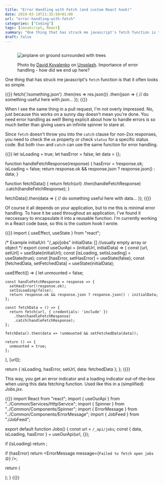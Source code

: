 ```yaml
---
title: "Error Handling with Fetch (and custom React hook)"
date: 2019-03-19T21:35:58+01:00
url: "error-handling-with-fetch"
categories: ["Coding"]
tags: [JavaScript, React]
summary: "One thing that has struck me javascript's fetch function is that it often looks so simple. When I see the same thing in a pull request, I'm not overly impressed. No, just because this works on a sunny day doesn't mean you're done. You need error handling as well!"
draft: false
---
```


<figure class="image-border" style="margin-top: 2em">
  <img src="../images/david-kovalenko-414249-unsplash_1500.jpg" alt="airplane on ground surrounded with trees">
    <figcaption>
      <p>Photo by <a href="https://unsplash.com/photos/G85VuTpw6jg">David Kovalenko</a> on <a href="https://unsplash.com/">Unsplash</a>. Importance of error handling - how did we end up here?</p>
    </figcaption>    
</figure>

One thing that has struck me javascript's `fetch` function is that it often looks so simple. 

{{<highlight javascript>}}
fetch('/something.json')
  .then(res => res.json())
  .then(json => {
    // do something useful here with json...
  });
{{</highlight>}}

When I see the same thing in a pull request, I'm not overly impressed. No, just because this works on a sunny day doesn't mean you're done. You need error handling as well! Being explicit about how to handle errors is so much better than giving users an infinite spinner to stare at.

Since `fetch` doesn't throw you into the `catch` clause for non-2xx responses, you need to check the `ok` property or check `status` for a specific status code. But both `then` and `catch` can use the same function for error handling.

{{<highlight javascript>}}
let isLoading = true;
let hasError = false;
let data = {};

function handleFetchResponse(response) {
  hasError = !response.ok;
  isLoading = false;
  return response.ok && response.json ? response.json() : data;
}

function fetchData() {
  return fetch(url)
    .then(handleFetchResponse)
    .catch(handleFetchResponse);
}

fetchData().then(data => 
{
  // do something useful here with data...
});
{{</highlight>}}

Of course it all depends on your application, but to me this is minimal error handling. To have it be used throughout an application, I've found it neccessary to encapsulate it into a reusable function. I'm currently working in a React code base, so this is the custom hook I wrote.

{{<highlight javascript>}}
import { useEffect, useState } from "react";

/*  Example
    initialUrl: "/_api/jobs"
    initialData: [] //usually empty array or object
*/
export const useOurApi = (initialUrl, initialData) => {
  const [url, setUrl] = useState(initialUrl);
  const [isLoading, setIsLoading] = useState(true);
  const [hasError, setHasError] = useState(false);
  const [fetchedData, setFetchedData] = useState(initialData);

  useEffect(() => {
    let unmounted = false;

    const handleFetchResponse = response => {
      setHasError(!response.ok);
      setIsLoading(false);
      return response.ok && response.json ? response.json() : initialData;
    };

    const fetchData = () => {
      return fetch(url, { credentials: 'include' })
        .then(handleFetchResponse)
        .catch(handleFetchResponse);
    };

    fetchData().then(data => !unmounted && setFetchedData(data));

    return () => {
      unmounted = true;
    };
  }, [url]);

  return { isLoading, hasError, setUrl, data: fetchedData };
};
{{</highlight>}}

This way, you get an error indicator and a loading indicator out-of-the-box when using this data fetching function. Used like this in a (simplified) _Jobs.jsx_.

{{<highlight jsx>}}
import React from "react";
import { useOurApi } from "../Common/Services/HttpService";
import { Spinner } from "../Common/Components/Spinner";
import { ErrorMessage } from "../Common/Components/ErrorMessage";
import { JobFeed } from "./JobFeed";

export default function Jobs() {
  const url = `/_api/jobs`;
  const { data, isLoading, hasError } = useOurApi(url, {});

  if (isLoading) return <Spinner />;

  if (hasError)
    return <ErrorMessage message={`Failed to fetch open jobs 😟`} />;

  return (
    <div className="our-grid">
      <JobFeed jobs={data} />
    </div>
  );
}
{{</highlight>}}